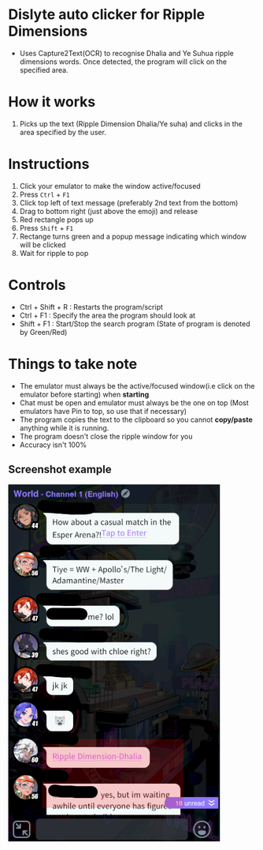 # Dislyte auto clicker for Ripple Dimensions
- Uses Capture2Text(OCR) to recognise Dhalia and Ye Suhua ripple dimensions words. Once detected, the program will click on the specified area.

# How it works
1. Picks up the text (Ripple Dimension Dhalia/Ye suha) and clicks in the area specified by the user.

# Instructions
1. Click your emulator to make the window active/focused
2. Press `Ctrl` + `F1`
3. Click top left of text message (preferably 2nd text from the bottom)
4. Drag to bottom right (just above the emoji) and release
5. Red rectangle pops up
6. Press `Shift` + `F1`
7. Rectange turns green and a popup message indicating which window will be clicked
8. Wait for ripple to pop


# Controls
- Ctrl + Shift + R : Restarts the program/script
- Ctrl + F1 : Specify the area the program should look at
- Shift + F1 : Start/Stop the search program (State of program is denoted by Green/Red)

# Things to take note
- The emulator must always be the active/focused window(i.e click on the emulator before starting) when **starting**
- Chat must be open and emulator must always be the one on top (Most emulators have Pin to top, so use that if necessary)
- The program copies the text to the clipboard so you cannot **copy/paste** anything while it is running.
- The program doesn't close the ripple window for you
- Accuracy isn't 100%

## Screenshot example
![How it looks](./images/Screenshot.png)
